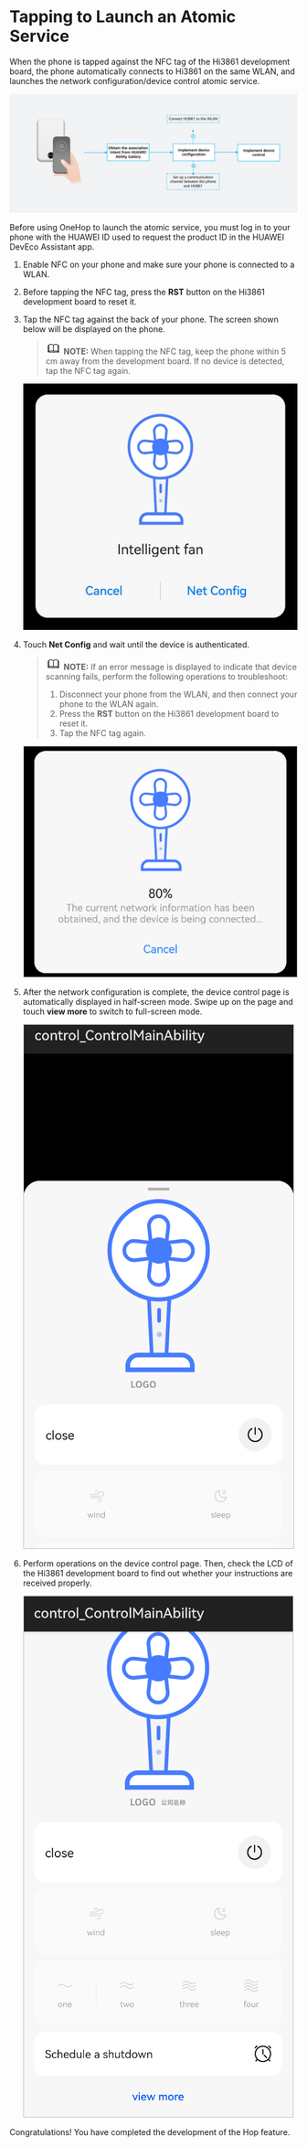 # Tapping to Launch an Atomic Service<a name="EN-US_TOPIC_0000001213714629"></a>

When the phone is tapped against the NFC tag of the Hi3861 development board, the phone automatically connects to Hi3861 on the same WLAN, and launches the network configuration/device control atomic service.

![](figures/launch-atomic-service-procedure.png)

Before using OneHop to launch the atomic service, you must log in to your phone with the HUAWEI ID used to request the product ID in the HUAWEI DevEco Assistant app.

1.  Enable NFC on your phone and make sure your phone is connected to a WLAN.
2.  Before tapping the NFC tag, press the  **RST**  button on the Hi3861 development board to reset it.
3.  Tap the NFC tag against the back of your phone. The screen shown below will be displayed on the phone.

    >![](../public_sys-resources/icon-note.gif) **NOTE:** 
    >When tapping the NFC tag, keep the phone within 5 cm away from the development board. If no device is detected, tap the NFC tag again.

    ![](figures/network-configuration-14.png)

4.  Touch  **Net Config**  and wait until the device is authenticated.

    >![](../public_sys-resources/icon-note.gif) **NOTE:** 
    >If an error message is displayed to indicate that device scanning fails, perform the following operations to troubleshoot:
    >1.  Disconnect your phone from the WLAN, and then connect your phone to the WLAN again.
    >2.  Press the  **RST**  button on the Hi3861 development board to reset it.
    >3.  Tap the NFC tag again.

    ![](figures/link-device.png)

5.  After the network configuration is complete, the device control page is automatically displayed in half-screen mode. Swipe up on the page and touch  **view more**  to switch to full-screen mode.

    ![](figures/control.png)

6.  Perform operations on the device control page. Then, check the LCD of the Hi3861 development board to find out whether your instructions are received properly.

    ![](figures/control-more.png)


Congratulations! You have completed the development of the Hop feature.


